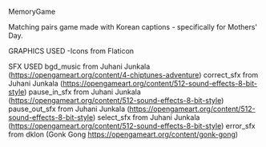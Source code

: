 MemoryGame

Matching pairs game made with Korean captions - specifically for Mothers' Day.

GRAPHICS USED
-Icons from Flaticon

SFX USED
bgd_music from Juhani Junkala (https://opengameart.org/content/4-chiptunes-adventure)
correct_sfx from Juhani Junkala (https://opengameart.org/content/512-sound-effects-8-bit-style)
pause_in_sfx from Juhani Junkala (https://opengameart.org/content/512-sound-effects-8-bit-style)
pause_out_sfx from Juhani Junkala (https://opengameart.org/content/512-sound-effects-8-bit-style)
select_sfx from Juhani Junkala (https://opengameart.org/content/512-sound-effects-8-bit-style)
error_sfx from dklon (Gonk Gong https://opengameart.org/content/gonk-gong)